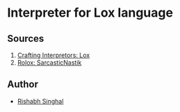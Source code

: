 # Interpreter for Lox language

## Sources

1. [Crafting Interpretors: Lox](https://craftinginterpreters.com/)
2. [Rolox: SarcasticNastik](https://github.com/SarcasticNastik/rolox)

## Author

- [Rishabh Singhal](https://rish-singhal.github.io)

